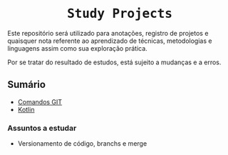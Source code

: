 <h1 align="center"> 
  <samp>Study Projects</samp> 
</h1>

Este repositório será utilizado para anotações, registro de projetos e quaisquer nota referente ao aprendizado de técnicas, metodologias e linguagens assim como sua exploração prática.

Por se tratar do resultado de estudos, está sujeito a mudanças e a erros.

## Sumário

- [Comandos GIT](./Git/ComandosGit.md)
- [Kotlin](./Kotlin/KotlinBase.md)

### Assuntos a estudar

- Versionamento de código, branchs e merge
